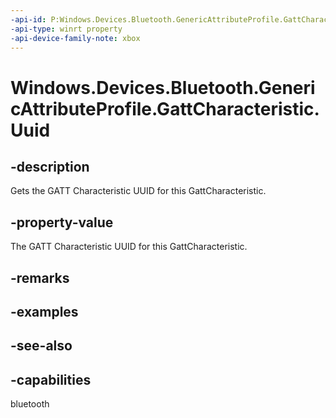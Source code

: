 ```yaml
---
-api-id: P:Windows.Devices.Bluetooth.GenericAttributeProfile.GattCharacteristic.Uuid
-api-type: winrt property
-api-device-family-note: xbox
---
```


<!-- Property syntax
public System.Guid Uuid { get; }
-->

# Windows.Devices.Bluetooth.GenericAttributeProfile.GattCharacteristic.Uuid

## -description
Gets the GATT Characteristic UUID for this GattCharacteristic.

## -property-value
The GATT Characteristic UUID for this GattCharacteristic.

## -remarks

## -examples

## -see-also

## -capabilities
bluetooth
